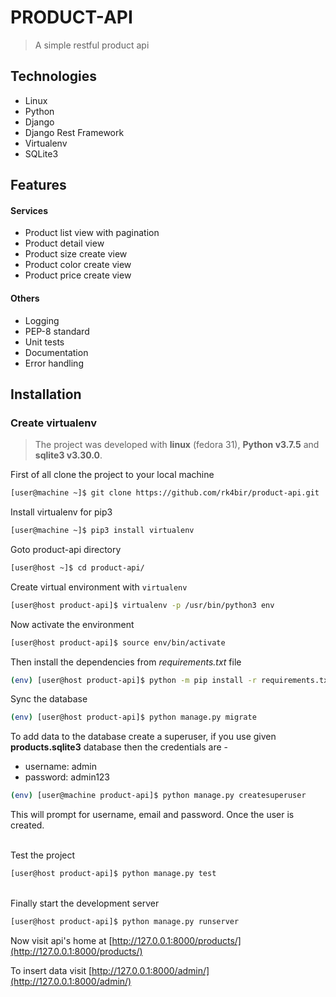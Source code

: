 # PRODUCT-API
> A simple restful product api

## Technologies
* Linux
* Python
* Django
* Django Rest Framework
* Virtualenv
* SQLite3

## Features

#### Services
* Product list view with pagination
* Product detail view 
* Product size create view
* Product color create view
* Product price create view

#### Others
* Logging
* PEP-8 standard
* Unit tests
* Documentation
* Error handling

## Installation

### Create virtualenv
> The project was developed with **linux** (fedora 31), **Python v3.7.5** and **sqlite3 v3.30.0**.

First of all clone the project to your local machine
```bash
[user@machine ~]$ git clone https://github.com/rk4bir/product-api.git
```

Install virtualenv for pip3
```bash
[user@machine ~]$ pip3 install virtualenv
```

Goto product-api directory
```bash
[user@host ~]$ cd product-api/
```

Create virtual environment with `virtualenv`
```bash
[user@host product-api]$ virtualenv -p /usr/bin/python3 env
```

Now activate the environment
```bash
[user@host product-api]$ source env/bin/activate
``` 

Then install the dependencies from *requirements.txt* file
```bash
(env) [user@host product-api]$ python -m pip install -r requirements.txt
```

Sync the database
```bash
(env) [user@host product-api]$ python manage.py migrate
``` 

To add data to the database create a superuser, if you use 
given **products.sqlite3** database then the credentials are -
* username: admin
* password: admin123
```bash
(env) [user@machine product-api]$ python manage.py createsuperuser
```
This will prompt for username, email and password. Once the user is created. 

\
Test the project
```bash
[user@host product-api]$ python manage.py test
``` 

\
Finally start the development server
```bash
[user@host product-api]$ python manage.py runserver
``` 

Now visit api's home at [http://127.0.0.1:8000/products/](http://127.0.0.1:8000/products/)

To insert data visit [http://127.0.0.1:8000/admin/](http://127.0.0.1:8000/admin/)
